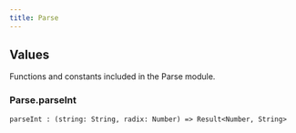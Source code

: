 ```yaml
---
title: Parse
---
```


## Values

Functions and constants included in the Parse module.

### Parse.**parseInt**

```grain
parseInt : (string: String, radix: Number) => Result<Number, String>
```

